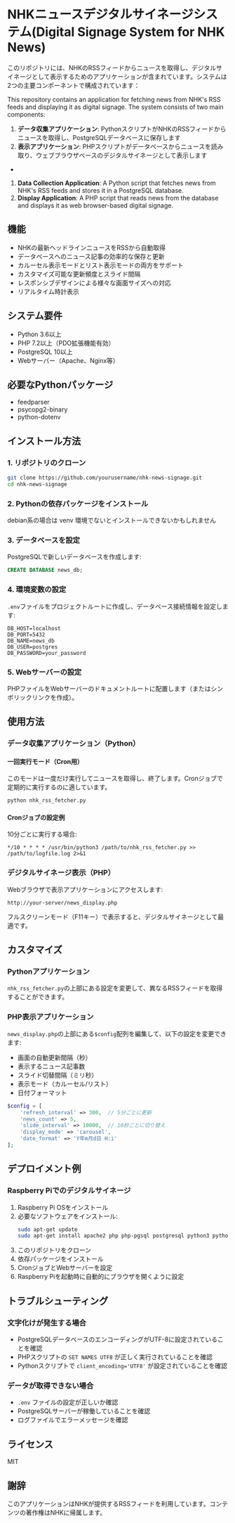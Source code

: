 # NHKニュースデジタルサイネージシステム(Digital Signage System for NHK News)

このリポジトリには、NHKのRSSフィードからニュースを取得し、デジタルサイネージとして表示するためのアプリケーションが含まれています。システムは2つの主要コンポーネントで構成されています：

This repository contains an application for fetching news from NHK's RSS feeds and displaying it as digital signage. The system consists of two main components:

1. **データ収集アプリケーション**: PythonスクリプトがNHKのRSSフィードからニュースを取得し、PostgreSQLデータベースに保存します
2. **表示アプリケーション**: PHPスクリプトがデータベースからニュースを読み取り、ウェブブラウザベースのデジタルサイネージとして表示します

-
1. **Data Collection Application**: A Python script that fetches news from NHK's RSS feeds and stores it in a PostgreSQL database.
2. **Display Application**: A PHP script that reads news from the database and displays it as web browser-based digital signage.

## 機能

- NHKの最新ヘッドラインニュースをRSSから自動取得
- データベースへのニュース記事の効率的な保存と更新
- カルーセル表示モードとリスト表示モードの両方をサポート
- カスタマイズ可能な更新頻度とスライド間隔
- レスポンシブデザインによる様々な画面サイズへの対応
- リアルタイム時計表示

## システム要件

- Python 3.6以上
- PHP 7.2以上（PDO拡張機能有効）
- PostgreSQL 10以上
- Webサーバー（Apache、Nginx等）

## 必要なPythonパッケージ

- feedparser
- psycopg2-binary
- python-dotenv

## インストール方法

### 1. リポジトリのクローン

```bash
git clone https://github.com/yourusername/nhk-news-signage.git
cd nhk-news-signage
```

### 2. Pythonの依存パッケージをインストール
debian系の場合は venv 環境でないとインストールできないかもしれません

### 3. データベースを設定

PostgreSQLで新しいデータベースを作成します:

```sql
CREATE DATABASE news_db;
```

### 4. 環境変数の設定

`.env`ファイルをプロジェクトルートに作成し、データベース接続情報を設定します:

```
DB_HOST=localhost
DB_PORT=5432
DB_NAME=news_db
DB_USER=postgres
DB_PASSWORD=your_password
```

### 5. Webサーバーの設定

PHPファイルをWebサーバーのドキュメントルートに配置します（またはシンボリックリンクを作成）。

## 使用方法

### データ収集アプリケーション（Python）

#### 一回実行モード（Cron用）

このモードは一度だけ実行してニュースを取得し、終了します。Cronジョブで定期的に実行するのに適しています。

```bash
python nhk_rss_fetcher.py
```

#### Cronジョブの設定例

10分ごとに実行する場合:

```
*/10 * * * * /usr/bin/python3 /path/to/nhk_rss_fetcher.py >> /path/to/logfile.log 2>&1
```

### デジタルサイネージ表示（PHP）

Webブラウザで表示アプリケーションにアクセスします:

```
http://your-server/news_display.php
```

フルスクリーンモード（F11キー）で表示すると、デジタルサイネージとして最適です。

## カスタマイズ

### Pythonアプリケーション

`nhk_rss_fetcher.py`の上部にある設定を変更して、異なるRSSフィードを取得することができます。

### PHP表示アプリケーション

`news_display.php`の上部にある`$config`配列を編集して、以下の設定を変更できます:

- 画面の自動更新間隔（秒）
- 表示するニュース記事数
- スライド切替間隔（ミリ秒）
- 表示モード（カルーセル/リスト）
- 日付フォーマット

```php
$config = [
    'refresh_interval' => 300,  // 5分ごとに更新
    'news_count' => 5,
    'slide_interval' => 10000,  // 10秒ごとに切り替え
    'display_mode' => 'carousel',
    'date_format' => 'Y年m月d日 H:i'
];
```

## デプロイメント例

### Raspberry Piでのデジタルサイネージ

1. Raspberry Pi OSをインストール
2. 必要なソフトウェアをインストール:
   ```bash 
   sudo apt-get update
   sudo apt-get install apache2 php php-pgsql postgresql python3 python3-pip
   ```
3. このリポジトリをクローン
4. 依存パッケージをインストール
5. CronジョブとWebサーバーを設定
6. Raspberry Piを起動時に自動的にブラウザを開くように設定

## トラブルシューティング

### 文字化けが発生する場合

- PostgreSQLデータベースのエンコーディングがUTF-8に設定されていることを確認
- PHPスクリプトの `SET NAMES UTF8` が正しく実行されていることを確認
- Pythonスクリプトで `client_encoding='UTF8'` が設定されていることを確認

### データが取得できない場合

- `.env` ファイルの設定が正しいか確認
- PostgreSQLサーバーが稼働していることを確認
- ログファイルでエラーメッセージを確認

## ライセンス

MIT

## 謝辞

このアプリケーションはNHKが提供するRSSフィードを利用しています。コンテンツの著作権はNHKに帰属します。
